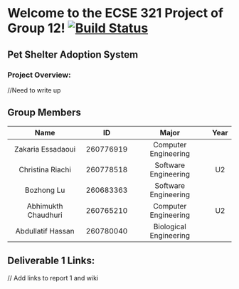 # Welcome to the ECSE 321 Project of Group 12! [![Build Status](https://travis-ci.com/McGill-ECSE321-Winter2020/project-group-12.svg?token=4AcveMz5FumXG2yhkiT1&branch=master)](https://travis-ci.com/McGill-ECSE321-Winter2020/project-group-12)

## Pet Shelter Adoption System 
### Project Overview:
//Need to write up

## Group Members 
| Name                 | ID         | Major |Year|
|:--------------------:|:----------:|:-----:|:-----:|
| Zakaria Essadaoui   | 260776919  | Computer Engineering   |  |
| Christina Riachi    | 260778518  | Software Engineering   | U2 |
| Bozhong Lu          | 260683363  | Software Engineering   |  |
| Abhimukth Chaudhuri | 260765210  | Computer Engineering   | U2 |
| Abdullatif Hassan   | 260780040  | Biological Engineering   |  |

## Deliverable 1 Links:
// Add links to report 1 and wiki
